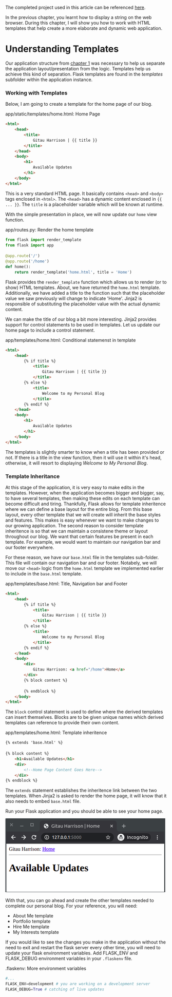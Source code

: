 The completed project used in this article can be referenced [here](https://github.com/GitauHarrison/personal-blog-tutorial-project/commit/5b3f2b4c0348b933f4f07755457efc2fe3218c7a). 

In the previous chapter, you learnt how to display a string on the web browser. During this chapter, I will show you how to work with HTML templates that help create a more elaborate and dynamic web application.

# Understanding Templates

Our application structure from [chapter 1](hello_world.md) was necessary to help us separate the application layout/presentation from the logic. Templates help us achieve this kind of separation. Flask templates are found in the _templates_ subfolder within the application instance.

### Working with Templates

Below, I am going to create a template for the home page of our blog.

app/static/templates/home.html: Home Page

```html
<html>
    <head>
        <title>
            Gitau Harrison | {{ title }}
        </title>  
    </head>
    <body>
        <h1>
            Available Updates
        </h1>
    </body>
</html>
```

This is a very standard HTML page. It basically contains `<head>` and `<body>` tags enclosed in `<html>`. The `<head>` has a dynamic content enclosed in `{{ ... }}`. The `title` is a placeholder variable which will be known at runtime.

With the simple presentation in place, we will now update our `home` view function.

app/routes.py: Render the home template
```python
from flask import render_template
from flask import app

@app.route('/')
@app.route('/home')
def home():
    return render_template('home.html', title = 'Home')
```

Flask provides the `render_template` function which allows us to render (or to show) HTML templates. About, we have returned the `home.html` template. Additionally, we have added a title to the function such that the placeholder value we saw previously will change to indicate 'Home'. Jinja2 is responsible of substituting the placeholder value with the actual dynamic content.

We can make the title of our blog a bit more interesting. Jinja2 provides support for control statements to be used in templates. Let us update our home page to include a control statement.

app/templates/home.html: Conditional statemenst in template
```html
<html>
    <head>
        {% if title %}
            <title>
                Gitau Harrison | {{ title }}
            </title> 
        {% else %}
            <title>
                Welcome to my Personal Blog
            </title> 
        {% endif %}         
    </head>
    <body>
        <h1>
            Available Updates
        </h1>
    </body>
</html>
```
The templates is slightly  smarter to know when a title has been provided or not. If there is a title in the view function, then it will use it within it's head, otherwise, it will resort to displaying _Welcome to My Personal Blog_.

### Template Inheritance

At this stage of the application, it is very easy to make edits in the templates. However, when the application becomes bigger and bigger, say, to have several templates, then making these edits on each template can become difficult and tiring. Thankfully, Flask allows for template inheritence where we can define a base layout for the entire blog. From this base layout, every other template that we will create will inherit the base styles and features. This makes is easy whenever we want to make changes to our growing application. The second reason to consider template inheritence is so that we can maintain a consistene theme or layout throughout our blog. We want that certain features be present in each template. For example, we would want to maintain our navigation bar and our footer everywhere.

For these reason, we have our `base.html` file in the templates sub-folder. This file will contain our navigation bar and our footer. Notabely, we will move our `<head>` logic from the `home.html` template we implemented earlier to include in the `base.html` template.

app/templates/base.html: Title, Navigation bar and Footer
```html
<html>
    <head>
        {% if title %}
            <title>
                Gitau Harrison | {{ title }}
            </title> 
        {% else %}
            <title>
                Welcome to my Personal Blog
            </title> 
        {% endif %}         
    </head>
    <body>
        <div>
            Gitau Harrison: <a href="/home">Home</a>
        </div>
        {% block content %}

        {% endblock %}
    </body>
</html>
```
The `block` control statement is used to define where the derived templates can insert themselves. Blocks are to be given unique names which derived templates can reference to provide their own content.

app/templates/home.html: Template inheritence
```html
{% extends 'base.html' %}

{% block content %}
    <h1>Available Updates</h1>
    <div>
        <!--Home Page Content Goes Here-->
    </div>
{% endblock %}
```

The `extends` statement establishes the inheritence link between the two templates. When Jinja2 is asked to render the home page, it will know that it also needs to embed `base.html` file.

Run your Flask application and you should be able to see your home page.

![Template Inheritence In Flask](/images/template_inheritence.png)

With that, you can go ahead and create the other templates needed to complete our personal blog. For your reference, you will need:
* About Me template
* Portfolio template
* Hire Me template
* My Interests template

If you would like to see the changes you make in the application without the need to exit and restart the flask server every other time, you will need to update your flask environment variables. Add FLASK_ENV and FLASK_DEBUG environment variables in your `.flaskenv` file.

.flaskenv: More environment variables
```python
#...
FLASK_ENV=development # you are working on a development server
FLASK_DEBUG=True # catching of live updates
```